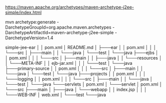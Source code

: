https://maven.apache.org/archetypes/maven-archetype-j2ee-simple/index.html

mvn archetype:generate -DarchetypeGroupId=org.apache.maven.archetypes -DarchetypeArtifactId=maven-archetype-j2ee-simple -DarchetypeVersion=1.4 


simple-jee-ear
│
│   pom.xml
│   README.md
│
├───ear
│   │   pom.xml
│   │
│   └───src
│       ├───main
│       │   └───java
│       └───test
│           └───java
├───ejbs
│   │   pom.xml
│   │
│   └───src
│       ├───main
│       │   ├───java
│       │   └───resources
│       │       └───META-INF
│       │               ejb-jar.xml
│       │
│       └───test
│           └───java
├───primary-source
│   │   pom.xml
│   │
│   └───src
│       ├───main
│       │   └───java
│       └───test
│           └───java
├───projects
│   │   pom.xml
│   │
│   └───logging
│       │   pom.xml
│       │
│       └───src
│           ├───main
│           │   └───java
│           └───test
│               └───java
└───servlets
    │   pom.xml
    │
    └───servlet
        │   pom.xml
        │
        └───src
            ├───main
            │   ├───java
            │   └───webapp
            │       │   index.jsp
            │       │
            │       └───WEB-INF
            │               web.xml
            │
            └───test
                └───java